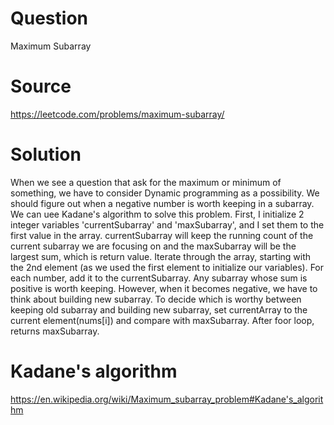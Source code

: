 # Question
Maximum Subarray

# Source
https://leetcode.com/problems/maximum-subarray/

# Solution
 When we see a question that ask for the maximum or minimum of something, we have to consider Dynamic programming as a possibility. We should figure out when a negative number is worth keeping in a subarray. We can uee Kadane's algorithm to solve this problem. First, I initialize 2 integer variables 'currentSubarray' and 'maxSubarray', and I set them to the first value in the array. currentSubarray will keep the running count of the current subarray we are focusing on and the maxSubarray will be the largest sum, which is return value. Iterate through the array, starting with the 2nd element (as we used the first element to initialize our variables).  For each number, add it to the currentSubarray. Any subarray whose sum is positive is worth keeping. However, when it becomes negative, we have to think about building new subarray. To decide which is worthy between keeping old subarray and building new subarray, set currentArray to the current element(nums[i]) and compare with maxSubarray. After foor loop, returns maxSubarray. 

# Kadane's algorithm
https://en.wikipedia.org/wiki/Maximum_subarray_problem#Kadane's_algorithm
